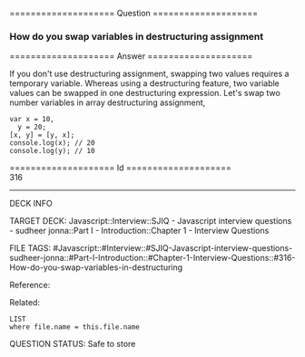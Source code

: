 ==================== Question ====================  

### How do you swap variables in destructuring assignment  

==================== Answer ====================  

If you don't use destructuring assignment, swapping two values requires a temporary variable. Whereas using a destructuring feature, two variable values can be swapped in one destructuring expression. Let's swap two number variables in array destructuring assignment,

<!-- codeblock-start -->
<pre><code class="hljs language-javascript"><span class="hljs-keyword">var</span> x = <span class="hljs-number">10</span>,
  y = <span class="hljs-number">20</span>;
[x, y] = [y, x];
<span class="hljs-variable language_">console</span>.<span class="hljs-title function_">log</span>(x); <span class="hljs-comment">// 20</span>
<span class="hljs-variable language_">console</span>.<span class="hljs-title function_">log</span>(y); <span class="hljs-comment">// 10</span>
</code></pre>
<!-- codeblock-end -->

==================== Id ====================  
316

---

DECK INFO

TARGET DECK: Javascript::Interview::SJIQ - Javascript interview questions - sudheer jonna::Part I - Introduction::Chapter 1 - Interview Questions

FILE TAGS: #Javascript::#Interview::#SJIQ-Javascript-interview-questions-sudheer-jonna::#Part-I-Introduction::#Chapter-1-Interview-Questions::#316-How-do-you-swap-variables-in-destructuring

Reference:

Related:

```dataview
LIST
where file.name = this.file.name
```

QUESTION STATUS: Safe to store
